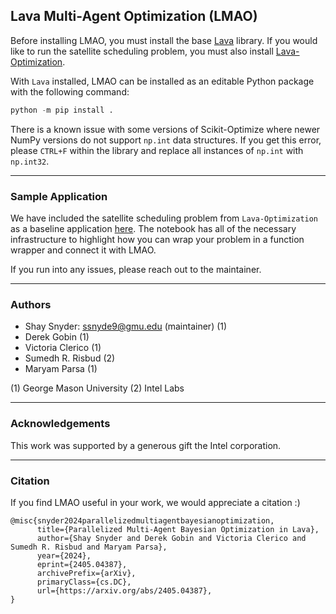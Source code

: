 ## **L**ava **M**ulti-**A**gent **O**ptimization (LMAO)

Before installing LMAO, you must install the base [Lava](https://github.com/lava-nc/lava) library. If you would like to run the satellite scheduling problem, you must also install [Lava-Optimization](https://github.com/lava-nc/lava-optimization).

With `Lava` installed, LMAO can be installed as an editable Python package with the following command:

```python
python -m pip install .
```

There is a known issue with some versions of Scikit-Optimize where newer NumPy versions do not support `np.int` data structures. If you get this error, please `CTRL+F` within the library and replace all instances of `np.int` with `np.int32`.

---

### Sample Application

We have included the satellite scheduling problem from `Lava-Optimization` as a baseline application [here](./notebooks/demo_01_satellite_scheduler.ipynb). The notebook has all of the necessary infrastructure to highlight how you can wrap your problem in a function wrapper and connect it with LMAO.

If you run into any issues, please reach out to the maintainer.

---

### Authors

- Shay Snyder: [ssnyde9@gmu.edu](ssmnyde9@gmu.edu) (maintainer) (1)
- Derek Gobin (1)
- Victoria Clerico (1)
- Sumedh R. Risbud (2)
- Maryam Parsa (1)

(1) George Mason University (2) Intel Labs

---

### Acknowledgements

This work was supported by a generous gift the Intel corporation.

---

### Citation

If you find LMAO useful in your work, we would appreciate a citation :\)

```text
@misc{snyder2024parallelizedmultiagentbayesianoptimization,
      title={Parallelized Multi-Agent Bayesian Optimization in Lava}, 
      author={Shay Snyder and Derek Gobin and Victoria Clerico and Sumedh R. Risbud and Maryam Parsa},
      year={2024},
      eprint={2405.04387},
      archivePrefix={arXiv},
      primaryClass={cs.DC},
      url={https://arxiv.org/abs/2405.04387}, 
}
```
